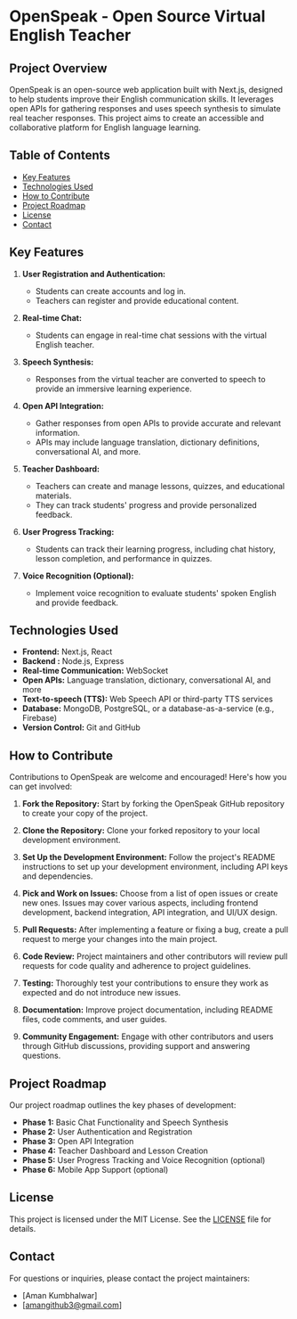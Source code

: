 # OpenSpeak - Open Source Virtual English Teacher

## Project Overview
OpenSpeak is an open-source web application built with Next.js, designed to help students improve their English communication skills. It leverages open APIs for gathering responses and uses speech synthesis to simulate real teacher responses. This project aims to create an accessible and collaborative platform for English language learning.

## Table of Contents
- [Key Features](#key-features)
- [Technologies Used](#technologies-used)
- [How to Contribute](#how-to-contribute)
- [Project Roadmap](#project-roadmap)
- [License](#license)
- [Contact](#contact)

## Key Features

1. **User Registration and Authentication:**
   - Students can create accounts and log in.
   - Teachers can register and provide educational content.

2. **Real-time Chat:**
   - Students can engage in real-time chat sessions with the virtual English teacher.

3. **Speech Synthesis:**
   - Responses from the virtual teacher are converted to speech to provide an immersive learning experience.

4. **Open API Integration:**
   - Gather responses from open APIs to provide accurate and relevant information.
   - APIs may include language translation, dictionary definitions, conversational AI, and more.

5. **Teacher Dashboard:**
   - Teachers can create and manage lessons, quizzes, and educational materials.
   - They can track students' progress and provide personalized feedback.

6. **User Progress Tracking:**
   - Students can track their learning progress, including chat history, lesson completion, and performance in quizzes.

7. **Voice Recognition (Optional):**
   - Implement voice recognition to evaluate students' spoken English and provide feedback.

## Technologies Used

- **Frontend:** Next.js, React
- **Backend :** Node.js, Express
- **Real-time Communication:** WebSocket
- **Open APIs:** Language translation, dictionary, conversational AI, and more
- **Text-to-speech (TTS):** Web Speech API or third-party TTS services
- **Database:** MongoDB, PostgreSQL, or a database-as-a-service (e.g., Firebase)
- **Version Control:** Git and GitHub

## How to Contribute

Contributions to OpenSpeak are welcome and encouraged! Here's how you can get involved:

1. **Fork the Repository:** Start by forking the OpenSpeak GitHub repository to create your copy of the project.

2. **Clone the Repository:** Clone your forked repository to your local development environment.

3. **Set Up the Development Environment:** Follow the project's README instructions to set up your development environment, including API keys and dependencies.

4. **Pick and Work on Issues:** Choose from a list of open issues or create new ones. Issues may cover various aspects, including frontend development, backend integration, API integration, and UI/UX design.

5. **Pull Requests:** After implementing a feature or fixing a bug, create a pull request to merge your changes into the main project.

6. **Code Review:** Project maintainers and other contributors will review pull requests for code quality and adherence to project guidelines.

7. **Testing:** Thoroughly test your contributions to ensure they work as expected and do not introduce new issues.

8. **Documentation:** Improve project documentation, including README files, code comments, and user guides.

9. **Community Engagement:** Engage with other contributors and users through GitHub discussions, providing support and answering questions.

## Project Roadmap

Our project roadmap outlines the key phases of development:

- **Phase 1:** Basic Chat Functionality and Speech Synthesis
- **Phase 2:** User Authentication and Registration
- **Phase 3:** Open API Integration
- **Phase 4:** Teacher Dashboard and Lesson Creation
- **Phase 5:** User Progress Tracking and Voice Recognition (optional)
- **Phase 6:** Mobile App Support (optional)

## License

This project is licensed under the MIT License. See the [LICENSE](LICENSE) file for details.

## Contact

For questions or inquiries, please contact the project maintainers:

- [Aman Kumbhalwar]
- [amangithub3@gmail.com]
